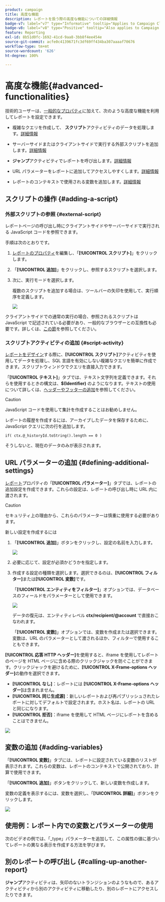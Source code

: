 ```yaml
---
product: campaign
title: 高度な機能
description: レポートを扱う際の高度な機能についての詳細情報
badge-v7: label="v7" type="Informative" tooltip="Applies to Campaign Classic v7"
badge-v8: label="v8" type="Positive" tooltip="Also applies to Campaign v8"
feature: Reporting
exl-id: 8b51d0fc-1692-41cd-9aa8-3bb8f4ee454e
source-git-commit: acfe0c4139671fc3df69ff434ba307aaaaf70676
workflow-type: tm+mt
source-wordcount: '626'
ht-degree: 100%

---
```


# 高度な機能{#advanced-functionalities}



技術的ユーザーは、[一般的なプロパティ](../../reporting/using/properties-of-the-report.md)に加えて、次のような高度な機能を利用してレポートを設定できます。

* 複雑なクエリを作成して、 **スクリプト**&#x200B;アクティビティのデータを処理します。[詳細情報](#script-activity)

* サーバーサイドまたはクライアントサイドで実行する外部スクリプトを追加します。[詳細情報](#external-script)

* **ジャンプ**&#x200B;アクティビティでレポートを呼び出します。[詳細情報](#calling-up-another-report)

* URL パラメーターをレポートに追加してアクセスしやすくします。[詳細情報](#calling-up-another-report)

* レポートのコンテキストで使用される変数を追加します。[詳細情報](#adding-variables)

## スクリプトの操作 {#adding-a-script}

### 外部スクリプトの参照 {#external-script}

レポートページの呼び出し時にクライアントサイドやサーバーサイドで実行される JavaScript コードを参照できます。

手順は次のとおりです。

1. [レポートのプロパティ](../../reporting/using/properties-of-the-report.md)を編集し、「**[!UICONTROL スクリプト]**」をクリックします。
1. 「**[!UICONTROL 追加]**」をクリックし、参照するスクリプトを選択します。
1. 次に、実行モードを選択します。

   複数のスクリプトを追加する場合は、ツールバーの矢印を使用して、実行順序を定義します。

   ![](assets/reporting_custom_js.png)

クライアントサイドでの通常の実行の場合、参照されるスクリプトは JavaScript で記述されている必要があり、一般的なブラウザーとの互換性も必要です。詳しくは、[この節](../../web/using/web-forms-answers.md)を参照してください。

### スクリプトアクティビティの追加 {#script-activity}

[レポートをデザイン](../../reporting/using/creating-a-new-report.md#modelizing-the-chart)する際に、**[!UICONTROL スクリプト]**&#x200B;アクティビティを使用してデータを処理し、SQL 言語を有効にしない複雑なクエリを簡単に作成できます。スクリプトウィンドウでクエリを直接入力できます。

「**[!UICONTROL テキスト]**」タブでは、テキスト文字列を定義できます。それらを使用するときの構文は、**$(Identifier)** のようになります。テキストの使用について詳しくは、[ヘッダーやフッターの追加](../../reporting/using/element-layout.md#adding-a-header-and-a-footer)を参照してください。

>[!CAUTION]
>
>JavaScript コードを使用して集計を作成することはお勧めしません。

レポートの履歴を作成するには、アーカイブしたデータを保存するために、JavaScript クエリに次の行を追加します。

```
if( ctx.@_historyId.toString().length == 0 )
```

そうしないと、現在のデータのみが表示されます。

## URL パラメーターの追加 {#defining-additional-settings}

[レポート](../../reporting/using/properties-of-the-report.md)プロパティの「**[!UICONTROL パラメーター]**」タブでは、レポートの追加設定を作成できます。これらの設定は、レポートの呼び出し時に URL 内に渡されます。

>[!CAUTION]
>
>セキュリティ上の理由から、これらのパラメーターは慎重に使用する必要があります。

新しい設定を作成するには

1. 「**[!UICONTROL 追加]**」ボタンをクリックし、設定の名前を入力します。

   ![](assets/s_ncs_advuser_report_properties_09a.png)

1. 必要に応じて、設定が必須かどうかを指定します。

1. 作成する設定の種類を選択します。選択できるのは、**[!UICONTROL フィルター]**&#x200B;または&#x200B;**[!UICONTROL 変数]**&#x200B;です。

   「**[!UICONTROL エンティティをフィルター]**」オプションでは、データベースのフィールドをパラメーターとして使用できます。

   ![](assets/s_ncs_advuser_report_properties_09b.png)

   データの復元は、エンティティレベル **ctx/recipient/@account** で直接おこなわれます。

   「**[!UICONTROL 変数]**」オプションでは、変数を作成または選択できます。変数は、URL のパラメーターとして渡されるほか、フィルターで使用することもできます。

**[!UICONTROL 応答 HTTP ヘッダー]**&#x200B;を使用すると、iframe を使用してレポートのページを HTML ページに含める際のクリックジャックを防ぐことができます。クリックジャックを避けるために、**[!UICONTROL X-Frame-options ヘッダー]**&#x200B;の動作を選択できます。

* **[!UICONTROL なし]**：レポートには **[!UICONTROL X-Frame-options ヘッダー]**&#x200B;は含まれません。
* **[!UICONTROL 同じ生成源]**：新しいレポートおよび再パブリッシュされたレポートに対してデフォルトで設定されます。ホスト名は、レポートの URL と同じになります。
* **[!UICONTROL 拒否]**：iframe を使用して HTML ページにレポートを含めることはできません。

![](assets/s_ncs_advuser_report_properties_09c.png)

## 変数の追加 {#adding-variables}

「**[!UICONTROL 変数]**」タブには、レポートに設定されている変数のリストが表示されます。これらの変数は、レポートのコンテキストで公開されており、計算で使用できます。

「**[!UICONTROL 追加]**」ボタンをクリックして、新しい変数を作成します。

変数の定義を表示するには、変数を選択し、「**[!UICONTROL 詳細]**」ボタンをクリックします。

![](assets/s_ncs_advuser_report_properties_10.png)

## 使用例：レポート内での変数とパラメーターの使用

次のビデオの例では、「_type」パラメーターを追加して、この属性の値に基づいてレポートの異なる表示を作成する方法を学びます。

<!--
![](assets/do-not-localize/how-to-video.png) [Discover this feature in video](https://helpx.adobe.com/campaign/classic/how-to/add-url-parameter-in-acv6.html?playlist=/ccx/v1/collection/product/campaign/classic/segment/business-practitioners/explevel/intermediate/applaunch/how-to-4/collection.ccx.js&ref=helpx.adobe.com)-->


## 別のレポートの呼び出し {#calling-up-another-report}

**ジャンプ**&#x200B;アクティビティは、矢印のないトランジションのようなもので、あるアクティビティから別のアクティビティに移動したり、別のレポートにアクセスしたりできます。
